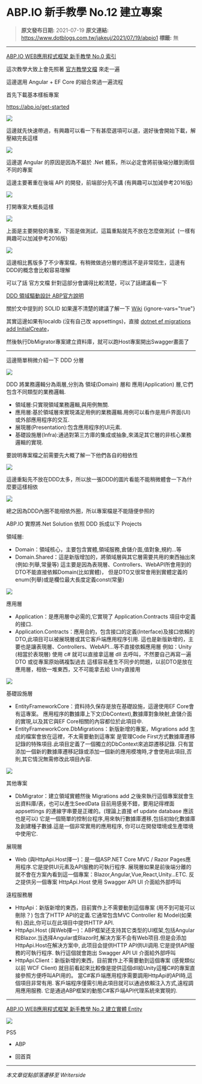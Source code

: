 # ABP.IO 新手教學 No.12 建立專案

> **原文發布日期:** 2021-07-19
> **原文連結:** https://www.dotblogs.com.tw/jakeuj/2021/07/19/abpio1
> **標籤:** 無

---

[ABP.IO WEB應用程式框架 新手教學 No.0 索引](https://dotblogs.com.tw/jakeuj/2021/07/15/abpio0)

這次教學大致上會先照著 [官方教學文檔](https://docs.abp.io/en/abp/latest/Tutorials/Part-1?UI=NG&DB=EF) 來走一遍

這邊選用 Angular + EF Core 的組合來過一遍流程

首先下載基本樣板專案

https://abp.io/get-started

![](https://dotblogsfile.blob.core.windows.net/user/御星幻/87bcc78e-ff0f-4121-8da5-3e2426d8cc84/1626662989.jpg)

這邊就先快速帶過，有興趣可以看一下有甚麼選項可以選，選好後會開始下載，解壓縮完長這樣

![](https://dotblogsfile.blob.core.windows.net/user/御星幻/87bcc78e-ff0f-4121-8da5-3e2426d8cc84/1626340629.png)

這邊選 Angular 的原因是因為不屬於 .Net 體系，所以必定會將前後端分離到兩個不同的專案

這邊主要著重在後端 API 的開發，前端部分先不講 (有興趣可以加減參考2016版)

![](https://dotblogsfile.blob.core.windows.net/user/御星幻/87bcc78e-ff0f-4121-8da5-3e2426d8cc84/1626340850.png)

打開專案大概長這樣

![](https://dotblogsfile.blob.core.windows.net/user/御星幻/87bcc78e-ff0f-4121-8da5-3e2426d8cc84/1626341001.png)

上面是主要開發的專案，下面是做測試，這篇重點就先不放在怎麼做測試  (一樣有興趣可以加減參考2016版)

![](https://dotblogsfile.blob.core.windows.net/user/御星幻/87bcc78e-ff0f-4121-8da5-3e2426d8cc84/1626663106.png)

這邊相比舊版多了不少專案檔，有稍微做過分層的應該不是非常陌生，這邊有DDD的概念會比較容易理解

可以了話 官方文檔 針對這部分會講得比較清楚，可以了話建議看一下

[DDD 領域驅動設計 ABP官方說明](https://docs.abp.io/zh-Hans/abp/latest/Domain-Driven-Design-Implementation-Guide)

關於文中提到的 SOLID 如果還不清楚的建議了解一下 [Wiki](https://zh.wikipedia.org/wiki/SOLID_(%E9%9D%A2%E5%90%91%E5%AF%B9%E8%B1%A1%E8%AE%BE%E8%AE%A1))
{ignore-vars="true"}

其實這邊如果有localdb (沒有自己改 appsettings)，直接 [dotnet ef migrations add InitialCreate](https://docs.microsoft.com/zh-tw/ef/core/managing-schemas/migrations/?tabs=dotnet-core-cli#create-your-first-migration)，

然後執行DbMigrator專案建立資料庫，就可以跑Host專案開出Swagger畫面了

---

這邊簡單稍微介紹一下 DDD 分層

![](https://dotblogsfile.blob.core.windows.net/user/御星幻/87bcc78e-ff0f-4121-8da5-3e2426d8cc84/1626343159.png)

DDD 將業務邏輯分為兩層,分別為 領域(Domain) 層和 應用(Application) 層,它們包含不同類型的業務邏輯.

* 領域層:只實現領域業務邏輯,與用例無關.
* 應用層:基於領域層來實現滿足用例的業務邏輯.用例可以看作是用戶界面(UI)或外部應用程序的交互.
* 展現層(Presentation):包含應用程序的UI元素.
* 基礎設施層(Infra):通過對第三方庫的集成或抽象,來滿足其它層的非核心業務邏輯的實現.

要說明專案檔之前需要先大概了解一下他們各自的相依性

![](https://dotblogsfile.blob.core.windows.net/user/御星幻/87bcc78e-ff0f-4121-8da5-3e2426d8cc84/1626343025.png)

這邊重點先不放在DDD太多，所以放一張DDD的圖片看能不能稍微體會一下為什麼要這樣相依

![](https://dotblogsfile.blob.core.windows.net/user/御星幻/87bcc78e-ff0f-4121-8da5-3e2426d8cc84/1626343151.png)

總之因為DDD內圈不能相依外圈，所以專案檔是不能隨便參照的

ABP.IO 實際將.Net Solution 依照 DDD 拆成以下 Projects

領域層:

* Domain：領域核心，主要包含實體,領域服務,倉儲介面,值對象,規約…等
* Domain.Shared：這是新版增加的，將領域層與其它層需要共用的東西抽出來(例如:列舉,常量等)
  這主要是因為表現層、Controllers、WebAPI所會用到的DTO不能直接依賴Domain(比如實體)，
  但是DTO又很常會用到實體定義的enum(列舉)或是欄位最大長度定義const(常量)

![](https://dotblogsfile.blob.core.windows.net/user/御星幻/87bcc78e-ff0f-4121-8da5-3e2426d8cc84/1626345050.png)

應用層

* Application：是應用層中必需的,它實現了 Application.Contracts 項目中定義的接口.
* Application.Contracts：應用合約，包含接口的定義(Interface)及接口依賴的DTO,此項目可以被展現層或其它客戶端應用程序引用.
  這也是新版新增的，主要也是讓表現層、Controllers、WebAPI…等不直接依賴應用層
  例如：Unity (相當於表現層) 使用 c# 就可以直接拿這層 dll 去呼叫，不然要自己再寫一遍 DTO 或從專案原始碼複製過去
  這樣容易產生不同步的問題，以前DTO是放在應用層，相依一堆東西，又不可能拿去給 Unity直接用

![](https://dotblogsfile.blob.core.windows.net/user/御星幻/87bcc78e-ff0f-4121-8da5-3e2426d8cc84/1626345000.png)

基礎設施層

* EntityFrameworkCore：資料持久保存是放在基礎設施，這邊使用EF Core會有這專案。
  應用程序的數據庫上下文(DbContext),數據庫對象映射,倉儲介面的實現,以及其它與EF Core相關的內容都位於此項目中.
* EntityFrameworkCore.DbMigrations：新版新增的專案，Migrations add 生成的檔案會放在這裡，不太需要動到這專案
  是管理Code First方式數據庫遷移記錄的特殊項目.此項目定義了一個獨立的DbContext來追踪遷移記錄.
  只有當添加一個新的數據庫遷移記錄或添加一個新的應用模塊時,才會使用此項目,否則,其它情況無需修改此項目內容.

![](https://dotblogsfile.blob.core.windows.net/user/御星幻/87bcc78e-ff0f-4121-8da5-3e2426d8cc84/1626345024.png)

其他專案

* DbMigrator：建立領域實體然後 Migrations add 之後來執行這個專案就會生出資料庫/表，也可以產生SeedData
  目前用感覺不錯，要用記得裡面 appsettings 的連線字串要是正確的。(理論上直接 ef update database 應該也是可以)
  它是一個簡單的控制台程序,用來執行數據庫遷移,包括初始化數據庫及創建種子數據.這是一個非常實用的應用程序,
  你可以在開發環境或生產環境中使用它.

展現層

* Web (與HttpApi.Host擇一)：是一個ASP.NET Core MVC / Razor Pages應用程序.它是提供UI元素及API服務的可執行程序.
  展現層如果是前後端分離的就不會在方案內看到這一個專案：Blazor,Angular,Vue,React,Unity…ETC.
  反之提供另一個專案 HttpApi.Host 使用 Swagger API UI 介面給外部呼叫

遠程服務層

* HttpApi：新版新增的東西，目前實作上不需要動到這個專案 (用不到可能可以刪除？) 包含了HTTP API的定義.它通常包含MVC Controller 和 Model(如果有).因此,你可以在此項目中提供HTTP API.
* HttpApi.Host (與Web擇一)：ABP框架还支持其它类型的UI框架,包括Angular和Blazor.当选择Angular或Blazor时,解决方案不会有Web项目.但是会添加HttpApi.Host在解决方案中,
  此项目会提供HTTP API供UI调用.它是提供API服務的可執行程序. 執行這個就會跑出 Swagger API UI 介面給外部呼叫
* HttpApi.Client：新版新增的東西，目前實作上不需要動到這個專案 (感覺類似以前 WCF Client)
  就目前看起來比較像是提供這個dll給Unity這種C#的專案直接參照方便呼叫API用的。
  當C#客戶端應用程序需要調用HttpApi的API時,這個項目非常有用.
  客戶端程序僅需引用此項目就可以通過依賴注入方式,遠程調用應用服務.
  它是通過ABP框架的動態C#客戶端API代理系統來實現的.

---

[ABP.IO WEB應用程式框架 新手教學 No.2 建立實體 Entity](https://dotblogs.com.tw/jakeuj/2021/07/19/aaboio2)

![](https://card.psnprofiles.com/1/jakeuj.png)

PS5

* ABP

* 回首頁

---

*本文章從點部落遷移至 Writerside*
